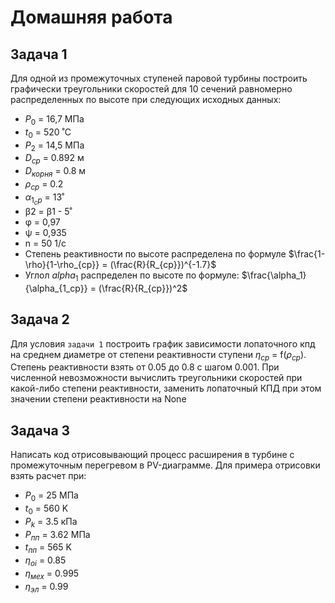 # Домашняя работа

## Задача 1
Для одной из промежуточных ступеней паровой турбины построить графически треугольники скоростей для 10 сечений равномерно распределенных по высоте при следующих исходных данных: 
* $P_0$ = 16,7 МПа
* $t_0$ = 520 ˚C
* $Р_2$ = 14,5 МПа
* $D_{cр}$ = 0.892 м
* $D_{корня}$ = 0.8 м
* $\rho_{ср}$ = 0.2
* $\alpha_{1_ср}$  = 13˚
* β2  =  β1  - 5˚
* φ = 0,97
* ψ = 0,935
* n = 50 1/c
* Степень реактивности по высоте распределена по формуле $\frac{1-\rho}{1-\rho_{ср}} = (\frac{R}{R_{ср}})^{-1.7}$
* Углол $alpha_1$ распределен по высоте по формуле: $\frac{\alpha_1}{\alpha_{1_ср}} = (\frac{R}{R_{ср}})^2$

## Задача 2
Для условия `задачи 1` построить график зависимости лопаточного кпд на среднем диаметре от степени реактивности ступени $\eta_{ср}$ = f($\rho_{ср}$). Степень реактивности взять от 0.05 до 0.8 с шагом 0.001. При численной невозможности вычислить треугольники скоростей при какой-либо степени реактивности, заменить лопаточный КПД при этом значении степени реактивности на None

## Задача 3
Написать код отрисовывающий процесс расширения в турбине с промежуточным перегревом в PV-диаграмме.
Для примера отрисовки взять расчет при:
* $P_0$ = 25 МПа
* $t_0$ = 560 K
* $P_k$ = 3.5 кПа
* $P_{пп}$ = 3.62 МПа
* $t_{пп}$ = 565 K
* $\eta_{oi}$ = 0.85
* $\eta_{мех}$ = 0.995
* $\eta_{эл}$ = 0.99
